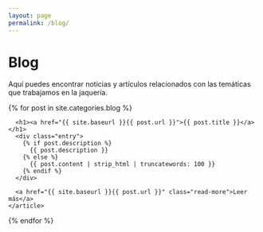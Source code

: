 ```yaml
---
layout: page
permalink: /blog/
---
```


# Blog

Aquí puedes encontrar noticias y artículos relacionados con las temáticas que trabajamos en la jaquería.

<div class="posts">
  {% for post in site.categories.blog %}
    <article class="post">

      <h1><a href="{{ site.baseurl }}{{ post.url }}">{{ post.title }}</a></h1>
      <div class="entry">    
        {% if post.description %}
          {{ post.description }}
        {% else %}
          {{ post.content | strip_html | truncatewords: 100 }}
        {% endif %}
      </div>

      <a href="{{ site.baseurl }}{{ post.url }}" class="read-more">Leer más</a>
    </article>
  {% endfor %}
</div>
